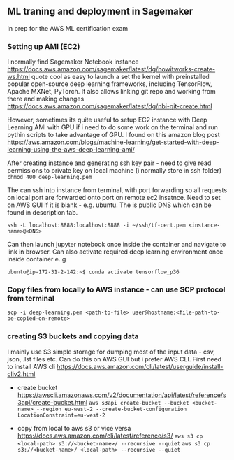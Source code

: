 ## ML traning and deployment in Sagemaker

In prep for the AWS ML certification exam


### Setting up AMI (EC2) 

I normally find Sagemaker Notebook instance  https://docs.aws.amazon.com/sagemaker/latest/dg/howitworks-create-ws.html quote cool as easy to launch a set the kernel with preinstalled popular open-source deep learning frameworks, including TensorFlow, Apache MXNet, PyTorch. It also allows linking git repo and working from there and making changes https://docs.aws.amazon.com/sagemaker/latest/dg/nbi-git-create.html

However, sometimes its quite useful to setup EC2 instance with Deep Learning AMI with GPU if i need to do some work on the terminal and run pythin scripts to take advantage of GPU.
I found on this amazon blog post https://aws.amazon.com/blogs/machine-learning/get-started-with-deep-learning-using-the-aws-deep-learning-ami/

After creating instance and generating ssh key pair - need to give read permissions to private key on local machine (i normally store in ssh folder)
`chmod 400 deep-learning.pem`

The can ssh into instance from terminal, with port forwarding so all requests on local port are forwarded onto port on remote ec2 insatnce. 
Need to set <instance-name> on AWS GUI if it is blank - e.g. ubuntu. The <DNS> is public DNS which can be found in description tab.

`ssh -L localhost:8888:localhost:8888 -i ~/ssh/tf-cert.pem <instance-name>@<DNS>`

Can then launch jupyter notebook once inside the container and navigate to link in browser. Can also activate required deep learning environment
once inside container e..g 

`ubuntu@ip-172-31-2-142:~$ conda activate tensorflow_p36`

###  Copy files from locally to AWS instance - can use SCP protocol from terminal
`scp -i deep-learning.pem <path-to-file> user@hostname:<file-path-to-be-copied-on-remote>`


### creating S3 buckets and copying data
I mainly use S3 simple storage for dumping most of the input data - csv, json, .lst files etc. Can do this on AWS GUI but i prefer AWS CLI. 
First need to install AWS cli https://docs.aws.amazon.com/cli/latest/userguide/install-cliv2.html 

* create bucket https://awscli.amazonaws.com/v2/documentation/api/latest/reference/s3api/create-bucket.html
`aws s3api create-bucket --bucket <bucket-name> --region eu-west-2 --create-bucket-configuration LocationConstraint=eu-west-2`

* copy from local to aws s3 or vice versa https://docs.aws.amazon.com/cli/latest/reference/s3/
`aws s3 cp <local-path> s3://<bucket-name>/ --recursive --quiet`
`aws s3 cp s3://<bucket-name>/ <local-path> --recursive --quiet`
